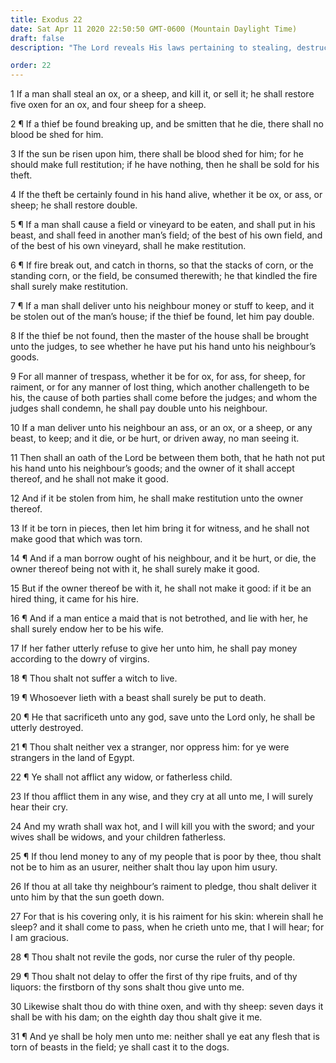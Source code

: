 ```yaml
---
title: Exodus 22
date: Sat Apr 11 2020 22:50:50 GMT-0600 (Mountain Daylight Time)
draft: false
description: "The Lord reveals His laws pertaining to stealing, destructions by fire, care of the property of others, borrowing, lascivious acts, sacrifices to false gods, afflicting widows, usury, reviling God, and the firstborn of men and of animals—The men of Israel are commanded to be holy."

order: 22
---
```

    
1 If a man shall steal an ox, or a sheep, and kill it, or sell it; he shall restore five oxen for an ox, and four sheep for a sheep.

2 ¶ If a thief be found breaking up, and be smitten that he die, there shall no blood be shed for him.

3 If the sun be risen upon him, there shall be blood shed for him; for he should make full restitution; if he have nothing, then he shall be sold for his theft.

4 If the theft be certainly found in his hand alive, whether it be ox, or ass, or sheep; he shall restore double.

5 ¶ If a man shall cause a field or vineyard to be eaten, and shall put in his beast, and shall feed in another man’s field; of the best of his own field, and of the best of his own vineyard, shall he make restitution.

6 ¶ If fire break out, and catch in thorns, so that the stacks of corn, or the standing corn, or the field, be consumed therewith; he that kindled the fire shall surely make restitution.

7 ¶ If a man shall deliver unto his neighbour money or stuff to keep, and it be stolen out of the man’s house; if the thief be found, let him pay double.

8 If the thief be not found, then the master of the house shall be brought unto the judges, to see whether he have put his hand unto his neighbour’s goods.

9 For all manner of trespass, whether it be for ox, for ass, for sheep, for raiment, or for any manner of lost thing, which another challengeth to be his, the cause of both parties shall come before the judges; and whom the judges shall condemn, he shall pay double unto his neighbour.

10 If a man deliver unto his neighbour an ass, or an ox, or a sheep, or any beast, to keep; and it die, or be hurt, or driven away, no man seeing it.

11 Then shall an oath of the Lord be between them both, that he hath not put his hand unto his neighbour’s goods; and the owner of it shall accept thereof, and he shall not make it good.

12 And if it be stolen from him, he shall make restitution unto the owner thereof.

13 If it be torn in pieces, then let him bring it for witness, and he shall not make good that which was torn.

14 ¶ And if a man borrow ought of his neighbour, and it be hurt, or die, the owner thereof being not with it, he shall surely make it good.

15 But if the owner thereof be with it, he shall not make it good: if it be an hired thing, it came for his hire.

16 ¶ And if a man entice a maid that is not betrothed, and lie with her, he shall surely endow her to be his wife.

17 If her father utterly refuse to give her unto him, he shall pay money according to the dowry of virgins.

18 ¶ Thou shalt not suffer a witch to live.

19 ¶ Whosoever lieth with a beast shall surely be put to death.

20 ¶ He that sacrificeth unto any god, save unto the Lord only, he shall be utterly destroyed.

21 ¶ Thou shalt neither vex a stranger, nor oppress him: for ye were strangers in the land of Egypt.

22 ¶ Ye shall not afflict any widow, or fatherless child.

23 If thou afflict them in any wise, and they cry at all unto me, I will surely hear their cry.

24 And my wrath shall wax hot, and I will kill you with the sword; and your wives shall be widows, and your children fatherless.

25 ¶ If thou lend money to any of my people that is poor by thee, thou shalt not be to him as an usurer, neither shalt thou lay upon him usury.

26 If thou at all take thy neighbour’s raiment to pledge, thou shalt deliver it unto him by that the sun goeth down.

27 For that is his covering only, it is his raiment for his skin: wherein shall he sleep? and it shall come to pass, when he crieth unto me, that I will hear; for I am gracious.

28 ¶ Thou shalt not revile the gods, nor curse the ruler of thy people.

29 ¶ Thou shalt not delay to offer the first of thy ripe fruits, and of thy liquors: the firstborn of thy sons shalt thou give unto me.

30 Likewise shalt thou do with thine oxen, and with thy sheep: seven days it shall be with his dam; on the eighth day thou shalt give it me.

31 ¶ And ye shall be holy men unto me: neither shall ye eat any flesh that is torn of beasts in the field; ye shall cast it to the dogs.
